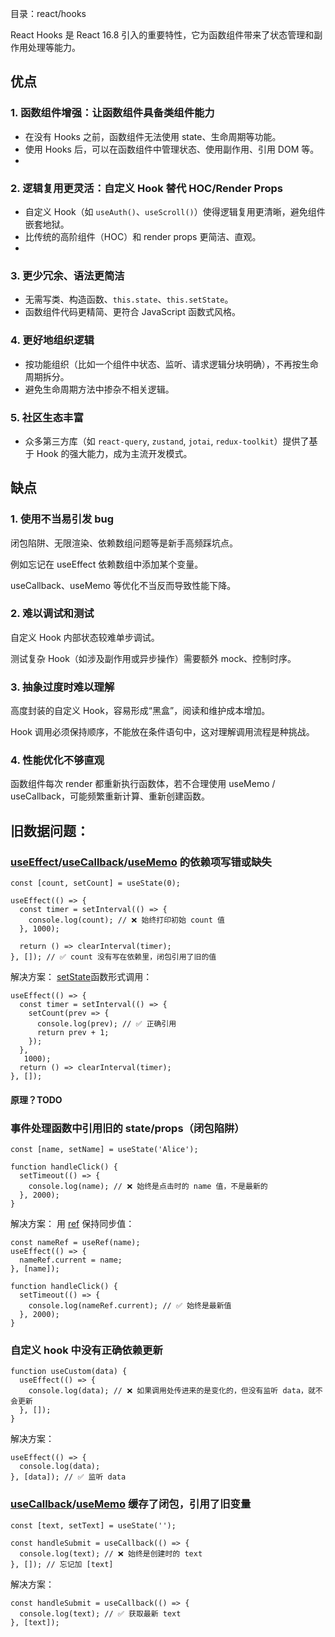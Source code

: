 目录：react/hooks

React Hooks 是 React 16.8 引入的重要特性，它为函数组件带来了状态管理和副作用处理等能力。

## 优点

### 1. 函数组件增强：让函数组件具备类组件能力

- 在没有 Hooks 之前，函数组件无法使用 state、生命周期等功能。
- 使用 Hooks 后，可以在函数组件中管理状态、使用副作用、引用 DOM 等。
- 
### 2. 逻辑复用更灵活：自定义 Hook 替代 HOC/Render Props

- 自定义 Hook（如 `useAuth()`、`useScroll()`）使得逻辑复用更清晰，避免组件嵌套地狱。
- 比传统的高阶组件（HOC）和 render props 更简洁、直观。
- 
### 3. 更少冗余、语法更简洁

- 无需写类、构造函数、`this.state`、`this.setState`。
- 函数组件代码更精简、更符合 JavaScript 函数式风格。

### 4. 更好地组织逻辑

- 按功能组织（比如一个组件中状态、监听、请求逻辑分块明确），不再按生命周期拆分。
- 避免生命周期方法中掺杂不相关逻辑。

### 5. 社区生态丰富

- 众多第三方库（如 `react-query`, `zustand`, `jotai`, `redux-toolkit`）提供了基于 Hook 的强大能力，成为主流开发模式。

## 缺点

### 1. 使用不当易引发 bug

闭包陷阱、无限渲染、依赖数组问题等是新手高频踩坑点。

例如忘记在 useEffect 依赖数组中添加某个变量。

useCallback、useMemo 等优化不当反而导致性能下降。

### 2. 难以调试和测试

自定义 Hook 内部状态较难单步调试。

测试复杂 Hook（如涉及副作用或异步操作）需要额外 mock、控制时序。

### 3. 抽象过度时难以理解

高度封装的自定义 Hook，容易形成“黑盒”，阅读和维护成本增加。

Hook 调用必须保持顺序，不能放在条件语句中，这对理解调用流程是种挑战。

### 4. 性能优化不够直观

函数组件每次 render 都重新执行函数体，若不合理使用 useMemo / useCallback，可能频繁重新计算、重新创建函数。



## 旧数据问题：

### [useEffect](react/useEffect)/[useCallback](react/useCallback)/[useMemo](react/useMemo) 的依赖项写错或缺失

```
const [count, setCount] = useState(0);

useEffect(() => {
  const timer = setInterval(() => {
    console.log(count); // ❌ 始终打印初始 count 值
  }, 1000);

  return () => clearInterval(timer);
}, []); // ✅ count 没有写在依赖里，闭包引用了旧的值

```

解决方案：
[setState](react/useState)函数形式调用：

```
useEffect(() => {
  const timer = setInterval(() => {
    setCount(prev => {
      console.log(prev); // ✅ 正确引用
      return prev + 1;
    });
  },
   1000);
  return () => clearInterval(timer);
}, []);
```

#### 原理？TODO

### 事件处理函数中引用旧的 state/props（闭包陷阱）

```
const [name, setName] = useState('Alice');

function handleClick() {
  setTimeout(() => {
    console.log(name); // ❌ 始终是点击时的 name 值，不是最新的
  }, 2000);
}
```

解决方案：
用 [ref](react/useRef) 保持同步值：

```
const nameRef = useRef(name);
useEffect(() => {
  nameRef.current = name;
}, [name]);

function handleClick() {
  setTimeout(() => {
    console.log(nameRef.current); // ✅ 始终是最新值
  }, 2000);
}
```


### 自定义 hook 中没有正确依赖更新

```
function useCustom(data) {
  useEffect(() => {
    console.log(data); // ❌ 如果调用处传进来的是变化的，但没有监听 data，就不会更新
  }, []);
}
```

解决方案：

```
useEffect(() => {
  console.log(data);
}, [data]); // ✅ 监听 data
```

### [useCallback](react/useCallback)/[useMemo](react/useMemo) 缓存了闭包，引用了旧变量

```
const [text, setText] = useState('');

const handleSubmit = useCallback(() => {
  console.log(text); // ❌ 始终是创建时的 text
}, []); // 忘记加 [text]
```

解决方案：

```
const handleSubmit = useCallback(() => {
  console.log(text); // ✅ 获取最新 text
}, [text]);
```